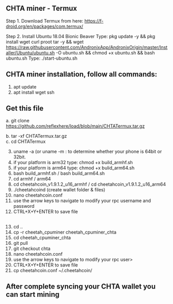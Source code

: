 ## CHTA miner - Termux
Step 1. Download Termux from here: https://f-droid.org/en/packages/com.termux/

Step 2. Install Ubuntu 18.04 Bionic Beaver
        Type: pkg update -y && pkg install wget curl proot tar -y && wget https://raw.githubusercontent.com/AndronixApp/AndronixOrigin/master/Installer/Ubuntu/ubuntu.sh -O ubuntu.sh && chmod +x ubuntu.sh && bash ubuntu.sh
        Type: ./start-ubuntu.sh

## CHTA miner installation, follow all commands:
1. apt update
2. apt install wget ssh


## Get this file
   a. git clone https://github.com/reflexhere/load/blob/main/CHTATermux.tar.gz
  
   b. tar -xf CHTATermux.tar.gz   
   c. cd CHTATermux

3. uname -a (or uname -m : to determine whether your phone is 64bit or 32bit.
4. if your platform is arm32 type: chmod +x build_armhf.sh
5. if your platform is arm64 type: chmod +x bulid_arm64.sh
6. bash build_armhf.sh /  bash build_arm64.sh
7. cd armhf / arm64
8. cd cheetahcoin_v1.9.1.2_u16_armhf / cd cheetahcoin_v1.9.1.2_u16_arm64
9. ./cheetahcoind (create wallet folder & files)
10. nano cheetahcoin.conf 
11. use the arrow keys to navigate to modify your rpc username and password
12. CTRL+X+Y+ENTER to save file

##

13. cd ..
14. cp  -r cheetah_cpuminer  cheetah_cpuminer_chta
15. cd cheetah_cpuminer_chta
16. git pull
17. git checkout chta
18. nano cheetahcoin.conf
19. use the arrow keys to navigate to modify your rpc user>
20. CTRL+X+Y+ENTER to save file
21. cp cheetahcoin.conf  ~/.cheetahcoin/
    
         
## After complete syncing your CHTA wallet you can start mining
